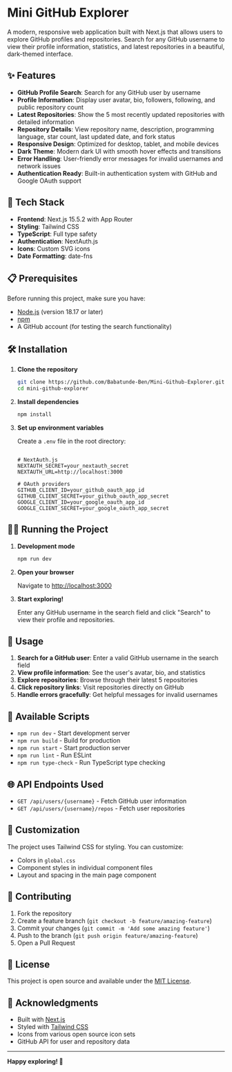 # Mini GitHub Explorer

A modern, responsive web application built with Next.js that allows users to explore GitHub profiles and repositories. Search for any GitHub username to view their profile information, statistics, and latest repositories in a beautiful, dark-themed interface.

## ✨ Features

- **GitHub Profile Search**: Search for any GitHub user by username
- **Profile Information**: Display user avatar, bio, followers, following, and public repository count
- **Latest Repositories**: Show the 5 most recently updated repositories with detailed information
- **Repository Details**: View repository name, description, programming language, star count, last updated date, and fork status
- **Responsive Design**: Optimized for desktop, tablet, and mobile devices
- **Dark Theme**: Modern dark UI with smooth hover effects and transitions
- **Error Handling**: User-friendly error messages for invalid usernames and network issues
- **Authentication Ready**: Built-in authentication system with GitHub and Google OAuth support

## 🚀 Tech Stack

- **Frontend**: Next.js 15.5.2 with App Router
- **Styling**: Tailwind CSS
- **TypeScript**: Full type safety
- **Authentication**: NextAuth.js
- **Icons**: Custom SVG icons
- **Date Formatting**: date-fns

## 📋 Prerequisites

Before running this project, make sure you have:

- [Node.js](https://nodejs.org/) (version 18.17 or later)
- [npm](https://www.npmjs.com/)
- A GitHub account (for testing the search functionality)

## 🛠️ Installation

1. **Clone the repository**

   ```bash
   git clone https://github.com/Babatunde-Ben/Mini-Github-Explorer.git
   cd mini-github-explorer
   ```

2. **Install dependencies**

   ```bash
   npm install
   ```

3. **Set up environment variables**

   Create a `.env` file in the root directory:

   ```env

   # NextAuth.js
   NEXTAUTH_SECRET=your_nextauth_secret
   NEXTAUTH_URL=http://localhost:3000

   # OAuth providers
   GITHUB_CLIENT_ID=your_github_oauth_app_id
   GITHUB_CLIENT_SECRET=your_github_oauth_app_secret
   GOOGLE_CLIENT_ID=your_google_oauth_app_id
   GOOGLE_CLIENT_SECRET=your_google_oauth_app_secret
   ```

## 🏃‍♂️ Running the Project

1. **Development mode**

   ```bash
   npm run dev
   ```

2. **Open your browser**

   Navigate to [http://localhost:3000](http://localhost:3000)

3. **Start exploring!**

   Enter any GitHub username in the search field and click "Search" to view their profile and repositories.

## 📱 Usage

1. **Search for a GitHub user**: Enter a valid GitHub username in the search field
2. **View profile information**: See the user's avatar, bio, and statistics
3. **Explore repositories**: Browse through their latest 5 repositories
4. **Click repository links**: Visit repositories directly on GitHub
5. **Handle errors gracefully**: Get helpful messages for invalid usernames

## 🔧 Available Scripts

- `npm run dev` - Start development server
- `npm run build` - Build for production
- `npm run start` - Start production server
- `npm run lint` - Run ESLint
- `npm run type-check` - Run TypeScript type checking

## 🌐 API Endpoints Used

- `GET /api/users/{username}` - Fetch GitHub user information
- `GET /api/users/{username}/repos` - Fetch user repositories

## 🎨 Customization

The project uses Tailwind CSS for styling. You can customize:

- Colors in `global.css`
- Component styles in individual component files
- Layout and spacing in the main page component

## 🤝 Contributing

1. Fork the repository
2. Create a feature branch (`git checkout -b feature/amazing-feature`)
3. Commit your changes (`git commit -m 'Add some amazing feature'`)
4. Push to the branch (`git push origin feature/amazing-feature`)
5. Open a Pull Request

## 📄 License

This project is open source and available under the [MIT License](LICENSE).

## 🙏 Acknowledgments

- Built with [Next.js](https://nextjs.org/)
- Styled with [Tailwind CSS](https://tailwindcss.com/)
- Icons from various open source icon sets
- GitHub API for user and repository data

---

**Happy exploring! 🚀**
